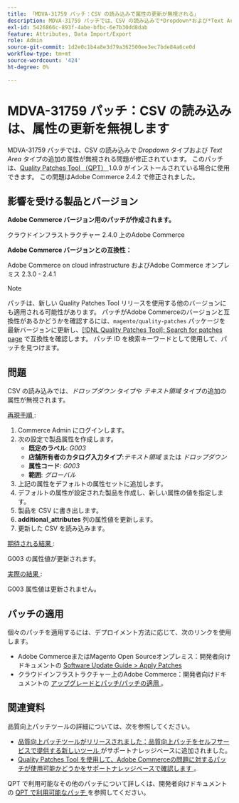 ```yaml
---
title: 「MDVA-31759 パッチ：CSV の読み込みで属性の更新が無視される」
description: MDVA-31759 パッチでは、CSV の読み込みで*Dropdown*および*Text Area* タイプの追加の属性が無視される問題が修正されています。 このパッチは、[Quality Patches Tool （QPT） ] （/help/announcements/adobe-commerce-announcements/magento-quality-patches-released-new-tool-to-self-serve-quality-patches.md） 1.0.9 がインストールされている場合に利用できます。 この問題はAdobe Commerce 2.4.2 で修正されました。
exl-id: 5426866c-893f-4abe-bfbc-6e7b30dd8dab
feature: Attributes, Data Import/Export
role: Admin
source-git-commit: 1d2e0c1b4a8e3d79a362500ee3ec7bde84a6ce0d
workflow-type: tm+mt
source-wordcount: '424'
ht-degree: 0%

---
```


# MDVA-31759 パッチ：CSV の読み込みは、属性の更新を無視します

MDVA-31759 パッチでは、CSV の読み込みで *Dropdown* タイプおよび *Text Area* タイプの追加の属性が無視される問題が修正されています。 このパッチは、[Quality Patches Tool （QPT） ](/help/announcements/adobe-commerce-announcements/magento-quality-patches-released-new-tool-to-self-serve-quality-patches.md)1.0.9 がインストールされている場合に使用できます。 この問題はAdobe Commerce 2.4.2 で修正されました。

## 影響を受ける製品とバージョン

**Adobe Commerce バージョン用のパッチが作成されます。**

クラウドインフラストラクチャー 2.4.0 上のAdobe Commerce

**Adobe Commerce バージョンとの互換性：**

Adobe Commerce on cloud infrastructure およびAdobe Commerce オンプレミス 2.3.0 - 2.4.1

>[!NOTE]
>
>パッチは、新しい Quality Patches Tool リリースを使用する他のバージョンにも適用される可能性があります。 パッチがAdobe Commerceのバージョンと互換性があるかどうかを確認するには、`magento/quality-patches` パッケージを最新バージョンに更新し、[[!DNL Quality Patches Tool]: Search for patches page](https://devdocs.magento.com/quality-patches/tool.html#patch-grid) で互換性を確認します。 パッチ ID を検索キーワードとして使用して、パッチを見つけます。

## 問題

CSV の読み込みでは、*ドロップダウン* タイプや *テキスト領域* タイプの追加の属性が無視されます。

<u> 再現手順 </u>:

1. Commerce Admin にログインします。
1. 次の設定で製品属性を作成します。
   * **既定のラベル**: *G003*
   * **店舗所有者のカタログ入力タイプ**:*テキスト領域* または *ドロップダウン*
   * **属性コード**: *G003*
   * **範囲**: *グローバル*
1. 上記の属性をデフォルトの属性セットに追加します。
1. デフォルトの属性が設定された製品を作成し、新しい属性の値を指定します。
1. 製品を CSV に書き出します。
1. **additional\_attributes** 列の属性値を更新します。
1. 更新した CSV を読み込みます。

<u> 期待される結果 </u>:

G003 の属性値が更新されます。

<u> 実際の結果 </u>:

G003 属性値は更新されません。

## パッチの適用

個々のパッチを適用するには、デプロイメント方法に応じて、次のリンクを使用します。

* Adobe CommerceまたはMagento Open Sourceオンプレミス：開発者向けドキュメントの [Software Update Guide > Apply Patches](https://devdocs.magento.com/guides/v2.4/comp-mgr/patching/mqp.html)
* クラウドインフラストラクチャー上のAdobe Commerce：開発者向けドキュメントの [ アップグレードとパッチ/パッチの適用 ](https://devdocs.magento.com/cloud/project/project-patch.html)。

## 関連資料

品質向上パッチツールの詳細については、次を参照してください。

* [ 品質向上パッチツールがリリースされました：品質向上パッチをセルフサービスで提供する新しいツール ](/help/announcements/adobe-commerce-announcements/magento-quality-patches-released-new-tool-to-self-serve-quality-patches.md) がサポートナレッジベースに追加されました。
* [Quality Patches Tool を使用して、Adobe Commerceの問題に対するパッチが使用可能かどうかをサポートナレッジベースで確認します ](/help/support-tools/patches-available-in-qpt-tool/check-patch-for-magento-issue-with-magento-quality-patches.md)。

QPT で利用可能なその他のパッチについて詳しくは、開発者向けドキュメントの [QPT で利用可能なパッチ ](https://devdocs.magento.com/quality-patches/tool.html#patch-grid) を参照してください。
